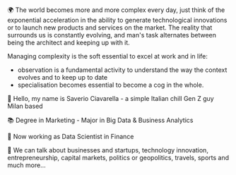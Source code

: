 🌍 The world becomes more and more complex every day, just think of the exponential acceleration in the ability to generate technological innovations or to launch new products and services on the market.
The reality that surrounds us is constantly evolving, and man's task alternates between being the architect and keeping up with it.

Managing complexity is the soft essential to excel at work and in life:
- observation is a fundamental activity to understand the way the context evolves and to keep up to date
- specialisation becomes essential to become a cog in the whole.

👋 Hello, my name is Saverio Ciavarella - a simple Italian chill Gen Z guy Milan based

📚 Degree in Marketing - Major in Big Data & Business Analytics

💼 Now working as Data Scientist in Finance

📩 We can talk about businesses and startups, technology innovation, entrepreneurship, capital markets, politics or geopolitics, travels, sports and much more…
